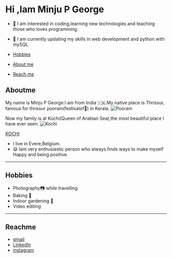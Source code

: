 # Hi ,Iam Minju P George

- 👀 I am interested in coding,learning new technologies and teaching those who
  loves programming.
- 🌱 I am currently updating my skills in web development and python with mySQL

- [Hobbies](#hobbies)
- [About me](#aboutme)
- [Reach me](#reachme)

## Aboutme

My name is Minju P George.I am from India 🇮🇳.My native place is Thrissur, famous
for thrissur pooram(festivalof🐘) in Kerala.
![Pooram](https://images.moneycontrol.com/static-mcnews/2020/04/Thrissur-Pooram-770x433.jpg?impolicy=website&width=480&height=300)

Now my family is at Kochi(Queen of Arabian Sea),the most beautiful place I have
ever seen.
![Kochi](https://images.unsplash.com/photo-1590123732197-e7079d2ceb89?ixlib=rb-1.2.1&ixid=MnwxMjA3fDB8MHxzZWFyY2h8MXx8a29jaGl8ZW58MHx8MHx8&w=1000&q=80impolicy=website&width=850&height=300)

[KOCHI](https://www.keralatourism.org/kochi)

- I live in Evere,Belgium.
- 😃 Iam very enthusiastic person who always finds ways to make myself Happy and
  being positive.

---

## Hobbies

- Photography📷 while travelling
- Baking 🍰
- Indoor gardening 🎋
- Video editing

---

## Reachme

- [gmail](minjupgeorge@gmail.com)
- [LinkedIn](https://www.linkedin.com/in/minju-george-aabb96159/)
- [instagram](https://www.instagram.com/minju_jov/)
